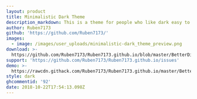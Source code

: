 ```yaml
---
layout: product
title: Minimalistic Dark Theme
description_markdown: This is a theme for people who like dark easy to the eye versions of Discord
author: Ruben7173
github: 'https://github.com/Ruben7173/'
images:
  - image: /images/user_uploads/minimalistic-dark_theme_preview.png
download: >-
  https://github.com/Ruben7173/Ruben7173.github.io/blob/master/BetterDiscord-Themes/minimalistic-dark-theme/code.css
support: 'https://github.com/Ruben7173/Ruben7173.github.io/issues'
demo: >-
  https://rawcdn.githack.com/Ruben7173/Ruben7173.github.io/master/BetterDiscord-Themes/minimalistic-dark-theme/code.css
style: dark
ghcommentid: '92'
date: 2018-10-22T17:54:13.098Z
---
```


